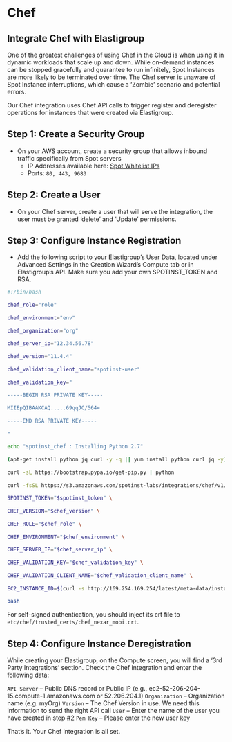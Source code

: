 # Chef

## Integrate Chef with Elastigroup

One of the greatest challenges of using Chef in the Cloud is when using it in dynamic workloads that scale up and down. While on-demand instances can be stopped gracefully and guarantee to run infinitely, Spot Instances are more likely to be terminated over time. The Chef server is unaware of Spot Instance interruptions, which cause a ‘Zombie’ scenario and potential errors.

Our Chef integration uses Chef API calls to trigger register and deregister operations for instances that were created via Elastigroup.

## Step 1: Create a Security Group

- On your AWS account, create a security group that allows inbound traffic specifically from Spot servers
  - IP Addresses available here: [Spot Whitelist IPs](administration/api/whitelist-ips.md)
  - Ports: `80, 443, 9683`

## Step 2: Create a User

- On your Chef server, create a user that will serve the integration, the user must be granted ‘delete’ and ‘Update’ permissions.

## Step 3: Configure Instance Registration

- Add the following script to your Elastigroup’s User Data, located under Advanced Settings in the Creation Wizard’s Compute tab or in Elastigroup’s API. Make sure you add your own SPOTINST_TOKEN and RSA.

```bash
#!/bin/bash
﻿
chef_role="role"
﻿
chef_environment="env"
﻿
chef_organization="org"
﻿
chef_server_ip="12.34.56.78"
﻿
chef_version="11.4.4"
﻿
chef_validation_client_name="spotinst-user"
﻿
chef_validation_key="
﻿
-----BEGIN RSA PRIVATE KEY-----
﻿
MIIEpQIBAAKCAQ.....69qqJC/564=
﻿
-----END RSA PRIVATE KEY-----
﻿
"
﻿
echo "spotinst_chef : Installing Python 2.7"
﻿
(apt-get install python jq curl -y -q || yum install python curl jq -y) 2>/dev/null
﻿
curl -sL https://bootstrap.pypa.io/get-pip.py | python
﻿
curl -fsSL https://s3.amazonaws.com/spotinst-labs/integrations/chef/v1/init.sh | \
﻿
SPOTINST_TOKEN="$spotinst_token" \
﻿
CHEF_VERSION="$chef_version" \
﻿
CHEF_ROLE="$chef_role" \
﻿
CHEF_ENVIRONMENT="$chef_environment" \
﻿
CHEF_SERVER_IP="$chef_server_ip" \
﻿
CHEF_VALIDATION_KEY="$chef_validation_key" \
﻿
CHEF_VALIDATION_CLIENT_NAME="$chef_validation_client_name" \
﻿
EC2_INSTANCE_ID=$(curl -s http://169.254.169.254/latest/meta-data/instance-id) \
﻿
bash
```

For self-signed authentication, you should inject its crt file to `etc/chef/trusted_certs/chef_nexar_mobi.crt`.

## Step 4: Configure Instance Deregistration

While creating your Elastigroup, on the Compute screen, you will find a ‘3rd Party Integrations’ section. Check the Chef integration and enter the following data:

`API Server` – Public DNS record or Public IP (e.g., ec2-52-206-204-15.compute-1.amazonaws.com or 52.206.204.1)
`Organization` – Organization name (e.g. myOrg)
`Version` – The Chef Version in use. We need this information to send the right API call
`User` – Enter the name of the user you have created in step #2
`Pem Key` – Please enter the new user key

That’s it. Your Chef integration is all set.
